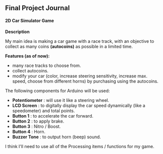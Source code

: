 ## Final Project Journal

#### 2D Car Simulator Game

**Description**

My main idea is making a car game with a race track, with an objective to collect as many coins **(autocoins)** as possible in a limited time.

**Features (as of now):**

- many race tracks to choose from.
- collect autocoins.
- modify your car (color, increase steering sensitivity, increase max. speed, choose from different horns) by purchasing using the autocoins.

The following components for Arduino will be used:

- **Potentiometer** : will use it like a steering wheel.
- **LCD Screen** : to digitally display the car speed dynamically (like a speedometer) and total points.
- **Button 1** : to accelerate the car forward.
- **Button 2** : to apply brake.
- **Button 3** : Nitro / Boost.
- **Button 4** : Horn.
- **Buzzer Tone** : to output horn (beep) sound.

I think I'll need to use all of the Processing items / functions for my game.
